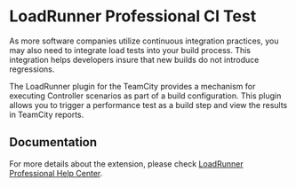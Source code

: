 # LoadRunner Professional CI Test

As more software companies utilize continuous integration practices, you may also need to integrate load tests into your build process. This integration helps developers insure that new builds do not introduce regressions.

The LoadRunner plugin for the TeamCity provides a mechanism for executing Controller scenarios as part of a build configuration. This plugin allows you to trigger a performance test as a build step and view the results in TeamCity reports.

## Documentation

For more details about the extension, please check [LoadRunner Professional Help Center](http://adm-lr-staging.s3-website-us-east-1.amazonaws.com/lr/en/latest_staging/help/WebHelp/Content/Controller/c_teamcity.htm).
